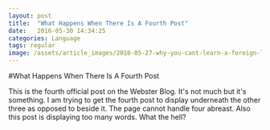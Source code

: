 ```yaml
---
layout: post
title:  "What Happens When There Is A Fourth Post"
date:   2016-05-30 14:34:25
categories: Language
tags: regular
image: /assets/article_images/2016-05-27-why-you-cant-learn-a-foreign-language/headache.png
---
```


#What Happens When There Is A Fourth Post

This is the fourth official post on the Webster Blog. It's not much but it's something. I am trying to get the fourth post to display underneath the other three as opposed to beside it. The page cannot handle four abreast. Also this post is displaying too many words. What the hell?
